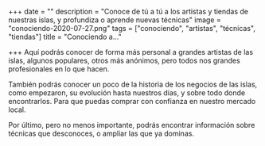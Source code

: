 +++
date = ""
description = "Conoce de tú a tú a los artistas y tiendas de nuestras islas, y profundiza o aprende nuevas técnicas"
image = "conociendo-2020-07-27.png"
tags = ["conociendo", "artistas", "técnicas", "tiendas"]
title = "Conociendo a..."

+++
Aquí podrás conocer de forma más personal a grandes artistas de las islas, algunos populares, otros más anónimos, pero todos nos grandes profesionales en lo que hacen.

También podrás conocer un poco de la historia de los negocios de las islas, como empezaron, su evolución hasta nuestros días, y sobre todo donde encontrarlos. Para que puedas comprar con confianza en nuestro mercado local.

Por último, pero no menos importante, podrás encontrar información sobre técnicas que desconoces, o ampliar las que ya dominas.